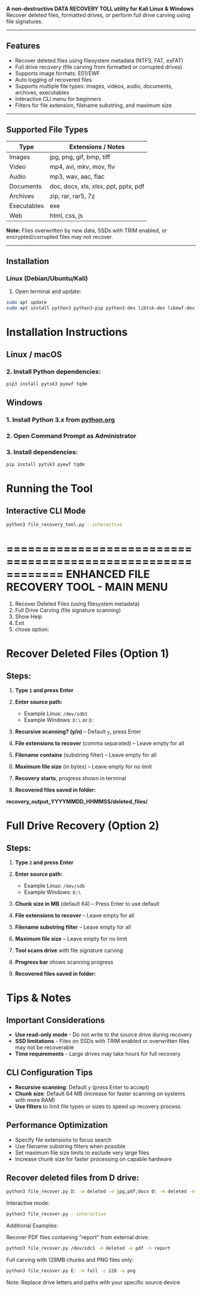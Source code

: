 
**A non-destructive DATA RECOVERY TOLL utility for Kali Linux & Windows**  
Recover deleted files, formatted drives, or perform full drive carving using file signatures.

---

## **Features**

- Recover deleted files using filesystem metadata (NTFS, FAT, exFAT)
- Full drive recovery (file carving from formatted or corrupted drives)
- Supports image formats: E01/EWF
- Auto logging of recovered files
- Supports multiple file types: images, videos, audio, documents, archives, executables
- Interactive CLI menu for beginners
- Filters for file extension, filename substring, and maximum size

---

## **Supported File Types**

| Type        | Extensions / Notes |
|------------ |------------------|
| Images      | jpg, png, gif, bmp, tiff |
| Video       | mp4, avi, mkv, mov, flv |
| Audio       | mp3, wav, aac, flac |
| Documents   | doc, docx, xls, xlsx, ppt, pptx, pdf |
| Archives    | zip, rar, rar5, 7z |
| Executables | exe |
| Web         | html, css, js |

**Note:** Files overwritten by new data, SSDs with TRIM enabled, or encrypted/corrupted files may not recover.

---

## **Installation**

### **Linux (Debian/Ubuntu/Kali)**
1. Open terminal and update:
```bash
sudo apt update
sudo apt install python3 python3-pip python3-dev libtsk-dev libewf-dev build-essential -y

```

# Installation Instructions

## Linux / macOS

### 2. Install Python dependencies:
```bash
pip3 install pytsk3 pyewf tqdm
```

## Windows

### 1. Install Python 3.x from [python.org](https://python.org)

### 2. Open Command Prompt as Administrator

### 3. Install dependencies:
```cmd
pip install pytsk3 pyewf tqdm
```


# Running the Tool

## Interactive CLI Mode

```bash
python3 file_recovery_tool.py --interactive
```

============================================================
ENHANCED FILE RECOVERY TOOL - MAIN MENU
============================================================
1. Recover Deleted Files (using filesystem metadata)
2. Full Drive Carving (file signature scanning)
3. Show Help
4. Exit
5. chose option:


# Recover Deleted Files (Option 1)

## Steps:

1. **Type `1` and press Enter**

2. **Enter source path:**
   - Example Linux: `/dev/sdb1`
   - Example Windows: `D:\` or `D:`

3. **Recursive scanning? (y/n)** – Default `y`, press Enter

4. **File extensions to recover** (comma separated) – Leave empty for all

5. **Filename contains** (substring filter) – Leave empty for all

6. **Maximum file size** (in bytes) – Leave empty for no limit

7. **Recovery starts**, progress shown in terminal

8. **Recovered files saved in folder:**

**recovery_output_YYYYMMDD_HHMMSS/deleted_files/**


# Full Drive Recovery (Option 2)

## Steps:

1. **Type `2` and press Enter**

2. **Enter source path:**
   - Example Linux: `/dev/sdb`
   - Example Windows: `D:\`

3. **Chunk size in MB** (default 64) – Press Enter to use default

4. **File extensions to recover** – Leave empty for all

5. **Filename substring filter** – Leave empty for all

6. **Maximum file size** – Leave empty for no limit

7. **Tool scans drive** with file signature carving

8. **Progress bar** shows scanning progress

9. **Recovered files saved in folder:**


# Tips & Notes

## Important Considerations
- **Use read-only mode** - Do not write to the source drive during recovery
- **SSD limitations** - Files on SSDs with TRIM enabled or overwritten files may not be recoverable
- **Time requirements** - Large drives may take hours for full recovery

## CLI Configuration Tips
- **Recursive scanning**: Default `y` (press Enter to accept)
- **Chunk size**: Default 64 MB (increase for faster scanning on systems with more RAM)
- **Use filters** to limit file types or sizes to speed up recovery process

## Performance Optimization
- Specify file extensions to focus search
- Use filename substring filters when possible  
- Set maximum file size limits to exclude very large files
- Increase chunk size for faster processing on capable hardware


## Recover deleted files from D drive:
```bash
python3 file_recover.py D: -m deleted -e jpg,pdf,docx D: -m deleted -e jpg,pdf,docx
```

Interactive mode:

```bash
python3 file_recover.py --interactive
```

Additional Examples:

Recover PDF files containing "report" from external drive:

```bash
python3 file_recover.py /dev/sdc1 -m deleted -e pdf -n report
```

Full carving with 128MB chunks and PNG files only:

```bash
python3 file_recover.py E: -m full -c 128 -e png
```

Note: Replace drive letters and paths with your specific source device
